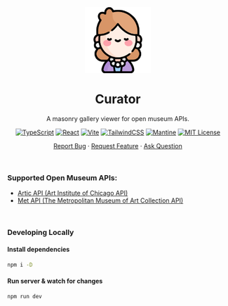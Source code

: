 <div align="center">
    <img height=150 src="./curator.svg" alt="curator icon">
    <h1>Curator</h1>
    <p>A masonry gallery viewer for open museum APIs.</p>
    <p>
        <a href="https://www.typescriptlang.org/"><img src="https://img.shields.io/badge/TypeScript-007ACC?style=for-the-badge&logo=typescript&logoColor=white" alt="TypeScript"></img></a>
        <a href="https://react.dev/"><img src="https://img.shields.io/badge/React-20232A?style=for-the-badge&logo=react&logoColor=61DAFB" alt="React"></img></a>
        <a href="https://vite.dev/"><img src="https://img.shields.io/badge/Vite-B73BFE?style=for-the-badge&logo=vite&logoColor=FFD62E" alt="Vite"></img></a>
        <a href="https://tailwindcss.com/"><img src="https://img.shields.io/badge/Tailwind_CSS-38B2AC?style=for-the-badge&logo=tailwind-css&logoColor=white" alt="TailwindCSS"></img></a>
        <a href="https://mantine.dev/"><img src="https://img.shields.io/badge/Mantine-339AF0?style=for-the-badge&logo=mantine&logoColor=white" alt="Mantine"></img></a>
        <a href="https://github.com/seyLu/curator/blob/main/LICENSE"><img src="https://img.shields.io/github/license/seyLu/curator.svg" alt="MIT License"></a>
    </p>
    <p>
        <a href="https://github.com/seyLu/curator/issues/new">Report Bug</a>
        ·
        <a href="https://github.com/seyLu/curator/issues/new">Request Feature</a>
        ·
        <a href="https://github.com/seyLu/curator/discussions">Ask Question</a>
    </p>
</div>

<br>

### Supported Open Museum APIs:

- [Artic API (Art Institute of Chicago API)](https://api.artic.edu/docs/)
- [Met API (The Metropolitan Museum of Art Collection API)](https://metmuseum.github.io/)

<br>

### Developing Locally

#### Install dependencies

```bash
npm i -D
```

#### Run server & watch for changes

```bash
npm run dev
```
